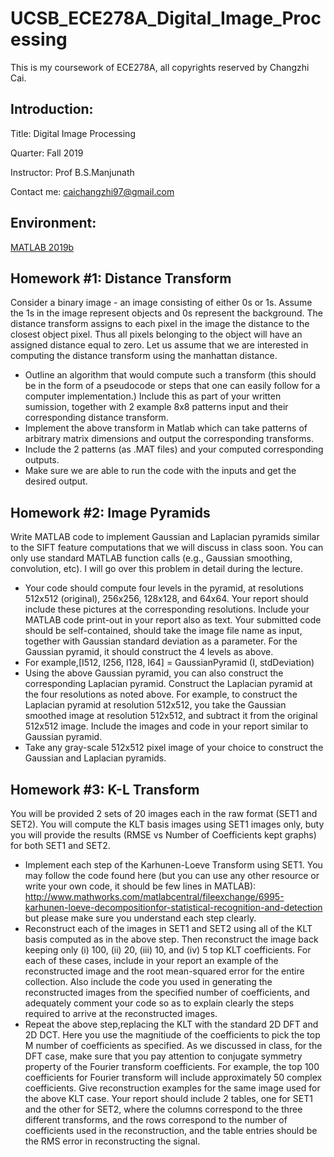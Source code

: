 # UCSB_ECE278A_Digital_Image_Processing

This is my coursework of ECE278A, all copyrights reserved by Changzhi Cai.

Introduction:
-------------
Title: Digital Image Processing

Quarter: Fall 2019

Instructor: Prof B.S.Manjunath

Contact me: caichangzhi97@gmail.com

Environment:
------------
[MATLAB 2019b](https://www.mathworks.com/products/new_products/latest_features.html?s_tid=hp_release_2019b)

Homework #1: Distance Transform
------------
Consider a binary image - an image consisting of either 0s or 1s. Assume the 1s in the image represent objects and 0s represent the background. The distance transform assigns to each pixel in the image the distance to the closest object pixel. Thus all pixels belonging to the object will have an assigned distance equal to zero. Let us assume that we are interested in computing the distance transform using the manhattan distance.
- Outline an algorithm that would compute such a transform (this should be in the form of a pseudocode or steps that one can easily follow for a computer implementation.) Include this as part of your written sumission, together with 2 example 8x8 patterns input and their corresponding distance transform.
- Implement the above transform in Matlab which can take patterns of arbitrary matrix dimensions and output the corresponding transforms. 
- Include the 2 patterns (as .MAT files) and your computed corresponding outputs.
- Make sure we are able to run the code with the inputs and get the desired output.

Homework #2: Image Pyramids
-------------
Write MATLAB code to implement Gaussian and Laplacian pyramids similar to the SIFT feature computations
that we will discuss in class soon. You can only use standard MATLAB function calls (e.g., Gaussian smoothing,
convolution, etc). I will go over this problem in detail during the lecture.
- Your code should compute four levels in the pyramid, at resolutions 512x512 (original), 256x256, 128x128, and
64x64. Your report should include these pictures at the corresponding resolutions. Include your MATLAB
code print-out in your report also as text. Your submitted code should be self-contained, should take the image
file name as input, together with Gaussian standard deviation as a parameter. For the Gaussian pyramid, it
should construct the 4 levels as above. 
- For example,[I512, I256, I128, I64] = GaussianPyramid (I, stdDeviation)
- Using the above Gaussian pyramid, you can also construct the corresponding Laplacian pyramid. Construct
the Laplacian pyramid at the four resolutions as noted above. For example, to construct the Laplacian pyramid
at resolution 512x512, you take the Gaussian smoothed image at resolution 512x512, and subtract it from the
original 512x512 image. Include the images and code in your report similar to Gaussian pyramid.
- Take any gray-scale 512x512 pixel image of your choice to construct the Gaussian and Laplacian pyramids.

Homework #3: K-L Transform
-------------
You will be provided 2 sets of 20 images each in the raw format (SET1 and SET2). You will compute
the KLT basis images using SET1 images only, buty you will provide the results (RMSE vs Number
of Coefficients kept graphs) for both SET1 and SET2.
- Implement each step of the Karhunen-Loeve Transform using SET1. You may follow the code found
here (but you can use any other resource or write your own code, it should be few lines in MATLAB):
http://www.mathworks.com/matlabcentral/fileexchange/6995-karhunen-loeve-decompositionfor-statistical-recognition-and-detection
but please make sure you understand each step clearly.
- Reconstruct each of the images in SET1 and SET2 using all of the KLT basis computed as in the
above step. Then reconstruct the image back keeping only (i) 100, (ii) 20, (iii) 10, and (iv) 5 top KLT
coefficients. For each of these cases, include in your report an example of the reconstructed image and
the root mean-squared error for the entire collection. Also include the code you used in generating the
reconstructed images from the specified number of coefficients, and adequately comment your code so
as to explain clearly the steps required to arrive at the reconstructed images.
- Repeat the above step,replacing the KLT with the standard 2D DFT and 2D DCT. Here you use the
magnitiude of the coefficients to pick the top M number of coefficients as specified. As we discussed
in class, for the DFT case, make sure that you pay attention to conjugate symmetry property of the
Fourier transform coefficients. For example, the top 100 coefficients for Fourier transform will include
approximately 50 complex coefficients. Give reconstruction examples for the same image used for the
above KLT case. Your report should include 2 tables, one for SET1 and the other for SET2, where
the columns correspond to the three different transforms, and the rows correspond to the number of
coefficients used in the reconstruction, and the table entries should be the RMS error in reconstructing
the signal.
